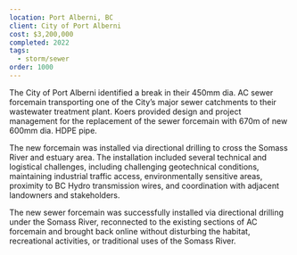 ```yaml
---
location: Port Alberni, BC
client: City of Port Alberni
cost: $3,200,000
completed: 2022
tags:
  - storm/sewer
order: 1000
---
```

The City of Port Alberni identified a break in their 450mm dia. AC sewer forcemain transporting one of the City’s major sewer catchments to their wastewater treatment plant.  Koers provided design and project management for the replacement of the sewer forcemain with 670m of new 600mm dia. HDPE pipe. 

The new forcemain was installed via directional drilling to cross the Somass River and estuary area.  The installation included several technical and logistical challenges, including challenging geotechnical conditions, maintaining industrial traffic access, environmentally sensitive areas, proximity to BC Hydro transmission wires, and coordination with adjacent landowners and stakeholders.

The new sewer forcemain was successfully installed via directional drilling under the Somass River, reconnected to the existing sections of AC forcemain and brought back online without disturbing the habitat, recreational activities, or traditional uses of the Somass River. 


